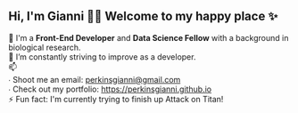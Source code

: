 ## Hi, I'm Gianni 👋🏾 Welcome to my happy place ✨

🔭 I'm a **Front-End Developer** and **Data Science Fellow** with a background in biological research.<br>
🌱 I’m constantly striving to improve as a developer.<br>
📫<br>
	∙ Shoot me an email: perkinsgianni@gmail.com<br>
	∙ Check out my portfolio: https://perkinsgianni.github.io<br>
 ⚡ Fun fact: I'm currently trying to finish up Attack on Titan!<br>

<!--
**perkinsgianni/perkinsgianni** is a ✨ _special_ ✨ repository because its `README.md` (this file) appears on your GitHub profile.

Here are some ideas to get you started:

- 🔭 I’m currently working on ...
- 🌱 I’m currently learning ...
- 👯 I’m looking to collaborate on ...
- 🤔 I’m looking for help with ...
- 💬 Ask me about ...
- 📫 How to reach me: ...
- 😄 Pronouns: ...
- ⚡ Fun fact: ...
-->
